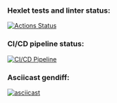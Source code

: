 ### Hexlet tests and linter status:
[![Actions Status](https://github.com/AidanMegabyte/frontend-project-lvl2/workflows/hexlet-check/badge.svg)](https://github.com/AidanMegabyte/frontend-project-lvl2/actions)
### CI/CD pipeline status:
[![CI/CD Pipeline](https://github.com/AidanMegabyte/frontend-project-lvl2/workflows/ci-cd-pipeline/badge.svg)](https://github.com/AidanMegabyte/frontend-project-lvl2/actions)
### Asciicast gendiff:
[![asciicast](https://asciinema.org/a/Pn6MMdXCgxnEN0ltywEMKBFG8.svg)](https://asciinema.org/a/Pn6MMdXCgxnEN0ltywEMKBFG8)
